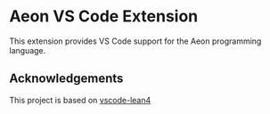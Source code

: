 # Aeon VS Code Extension
This extension provides VS Code support for the Aeon programming language.

## Acknowledgements

This project is based on [vscode-lean4
](https://github.com/leanprover/vscode-lean4)